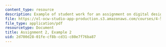 ```yaml
---
content_type: resource
description: Example of student work for an assignment on digital design and fabrication.
file: https://ol-ocw-studio-app-production.s3.amazonaws.com/courses/4-510-digital-design-fabrication-fall-2008/2d700d2801fecf8bcd31c80e7f76ba87_assn2_example2.pdf
file_type: application/pdf
resourcetype: Document
title: Assignment 2, Example 2
uid: 2d700d28-01fe-cf8b-cd31-c80e7f76ba87
---
```

